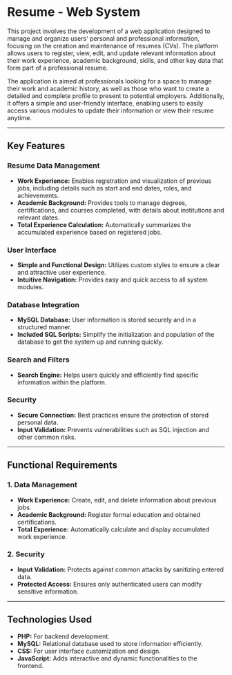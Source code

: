 # Resume - Web System

This project involves the development of a web application designed to manage and organize users' personal and professional information, focusing on the creation and maintenance of resumes (CVs). The platform allows users to register, view, edit, and update relevant information about their work experience, academic background, skills, and other key data that form part of a professional resume.

The application is aimed at professionals looking for a space to manage their work and academic history, as well as those who want to create a detailed and complete profile to present to potential employers. Additionally, it offers a simple and user-friendly interface, enabling users to easily access various modules to update their information or view their resume anytime.

---

## Key Features

### Resume Data Management
- **Work Experience:** Enables registration and visualization of previous jobs, including details such as start and end dates, roles, and achievements.
- **Academic Background:** Provides tools to manage degrees, certifications, and courses completed, with details about institutions and relevant dates.
- **Total Experience Calculation:** Automatically summarizes the accumulated experience based on registered jobs.

### User Interface
- **Simple and Functional Design:** Utilizes custom styles to ensure a clear and attractive user experience.
- **Intuitive Navigation:** Provides easy and quick access to all system modules.

### Database Integration
- **MySQL Database:** User information is stored securely and in a structured manner.
- **Included SQL Scripts:** Simplify the initialization and population of the database to get the system up and running quickly.

### Search and Filters
- **Search Engine:** Helps users quickly and efficiently find specific information within the platform.

### Security
- **Secure Connection:** Best practices ensure the protection of stored personal data.
- **Input Validation:** Prevents vulnerabilities such as SQL injection and other common risks.

---

## Functional Requirements

### 1. Data Management
- **Work Experience:** Create, edit, and delete information about previous jobs.
- **Academic Background:** Register formal education and obtained certifications.
- **Total Experience:** Automatically calculate and display accumulated work experience.

### 2. Security
- **Input Validation:** Protects against common attacks by sanitizing entered data.
- **Protected Access:** Ensures only authenticated users can modify sensitive information.

---

## Technologies Used
- **PHP:** For backend development.
- **MySQL:** Relational database used to store information efficiently.
- **CSS:** For user interface customization and design.
- **JavaScript:** Adds interactive and dynamic functionalities to the frontend.
